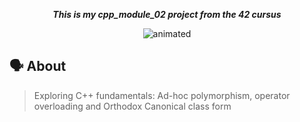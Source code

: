 <p align="center">
	<b><i>This is my cpp_module_02 project from the 42 cursus</i></b><br>
</p>

<div align="center">
  <img src="https://media.giphy.com/media/LMuU3xRkGus3SYqaqD/giphy.gif" alt="animated" />
</div>

## 🗣️ About
>Exploring C++ fundamentals: Ad-hoc polymorphism, operator overloading and Orthodox Canonical class form
